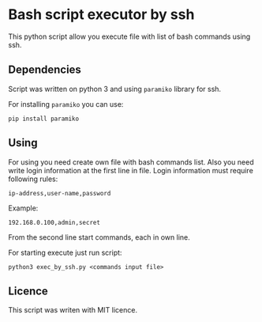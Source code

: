 # Bash script executor by ssh

This python script allow you execute file with list of bash commands using ssh.

## Dependencies

Script was written on python 3 and using `paramiko` library for ssh.

For installing `paramiko` you can use:

    pip install paramiko

## Using

For using you need create own file with bash commands list. Also you need write login information at the first line
in file. Login information must require following rules:

    ip-address,user-name,password

Example:

    192.168.0.100,admin,secret

From the second line start commands, each in
own line.

For starting execute just run script:

    python3 exec_by_ssh.py <commands input file>

## Licence

This script was writen with MIT licence.
